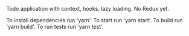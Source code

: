 Todo application with context, hooks, lazy loading.
No Redux yet.

To install dependencies run 'yarn'.
To start run 'yarn start'.
To build run 'yarn build'.
To run tests run 'yarn test'.
